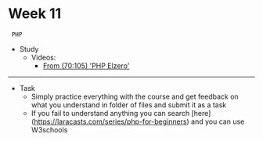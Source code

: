 # Week 11
     PHP
- Study 
    - Videos:
        - [From (70:105) 'PHP Elzero'](https://www.youtube.com/playlist?list=PLDoPjvoNmBAy41u35AqJUrI-H83DObUDq)


---
- Task
    - Simply practice everything with the course and get feedback on what you understand in folder of files and submit it as a task
    - If you fail to understand anything you can search [here] (https://laracasts.com/series/php-for-beginners) and you can use W3schools 
        
